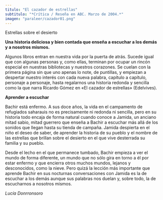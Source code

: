 ```yaml
---
titulo: "El cazador de estrellas"
subtitulo: "*Crítica / Reseña en ABC. Marzo de 2004.*"
imagen: "paraleer/cazador01.png"
---
```

Estrellas sobre el desierto

**Una historia deliciosa y bien contada que enseña a escuchar a los demás y a nosotros mismos.**

Algunos libros entran en nuestra vida por la puerta de atrás. Sucede igual que con algunas personas y, como ellas, terminan por ocupar un rincón especial en nuestras bibliotecas y nuestros corazones. Se cuelan con la primera página sin que uno apenas lo note, de puntillas, y empiezan a despertar nuestro interés con cada nueva palabra, capítulo a capítulo, personaje a personaje, hasta regalarnos una historia redonda y sencilla como la que narra Ricardo Gómez en «El cazador de estrellas» (Edelvives).

**Aprender a escuchar**

Bachir está enfermo. A sus doce años, la vida en el campamento de refugiados saharauis no es precisamente ni redonda ni sencilla, pero en su historia todo encaja de forma natural cuando conoce a Jamida, un anciano mitad sabio, mitad guerrero que enseña a Bachir a escuchar más allá de los sonidos que llegan hasta su tienda de campaña. Jamida despierta en el niño el deseo de saber, de aprender la historia de su pueblo y el nombre de las estrellas que brillan sobre el desierto en el que vive desterrada su familia y su pueblo.

Desde el lecho en el que permanece tumbado, Bachir empieza a ver el mundo de forma diferente, un mundo que no sólo gira en torno a él por estar enfermo y que encierra otros muchos mundos, lejanos y desconocidos, como la nieve. Pero quizá la lección más importante que aprende Bachir en sus nocturnas conversaciones con Jamida es la de escuchar a los demás aunque sus palabras nos duelan y, sobre todo, la de escucharnos a nosotros mismos.

_Lucía Donrronsoro_

